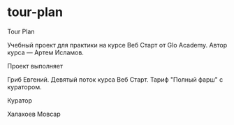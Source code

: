 # tour-plan

Tour Plan

Учебный проект для практики на курсе Веб Старт от Glo Academy. Автор курса — Артем Исламов.

Проект выполняет

Гриб Евгений. Девятый поток курса Веб Старт. Тариф "Полный фарш" с куратором.

Куратор

Халахоев Мовсар
